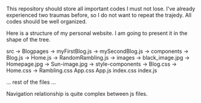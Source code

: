 This repository should store all important codes I must not lose. I've already experienced two traumas before, so I do not want to repeat the trajedy. 
All codes should be well organized. 

Here is a structure of my personal website. I am going to present it in the shape of the tree. 

src
 -> Blogpages
     -> myFirstBlog.js
     -> mySecondBlog.js
 -> components
     -> Blog.js
     -> Home.js
     -> RandomRambling.js
 -> images
     -> black_image.jpg
     -> Homepage.jpg
     -> Sun-image.jpg
 -> style-components
     -> Blog.css
     -> Home.css
     -> Rambling.css
App.css
App.js
index.css
index.js

... rest of the files ... 

Navigation relationship is quite complex between js files. 
